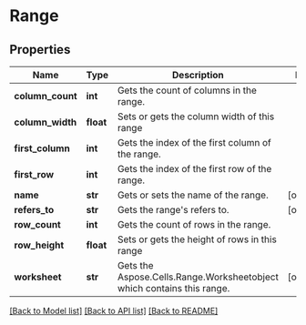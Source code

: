 # Range

## Properties
Name | Type | Description | Notes
------------ | ------------- | ------------- | -------------
**column_count** | **int** | Gets the count of columns in the range. | 
**column_width** | **float** | Sets or gets the column width of this range | 
**first_column** | **int** | Gets the index of the first column of the range. | 
**first_row** | **int** | Gets the index of the first row of the range. | 
**name** | **str** | Gets or sets the name of the range. | [optional] 
**refers_to** | **str** | Gets the range&#39;s refers to. | [optional] 
**row_count** | **int** | Gets the count of rows in the range. | 
**row_height** | **float** | Sets or gets the height of rows in this range | 
**worksheet** | **str** | Gets the Aspose.Cells.Range.Worksheetobject which contains this range. | [optional] 

[[Back to Model list]](../README.md#documentation-for-models) [[Back to API list]](../README.md#documentation-for-api-endpoints) [[Back to README]](../README.md)


